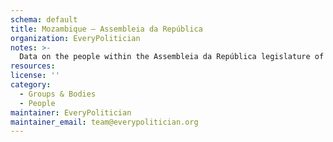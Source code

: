 ```yaml
---
schema: default
title: Mozambique — Assembleia da República
organization: EveryPolitician
notes: >-
  Data on the people within the Assembleia da República legislature of Mozambique.
resources:
license: ''
category:
  - Groups & Bodies
  - People
maintainer: EveryPolitician
maintainer_email: team@everypolitician.org
---
```

